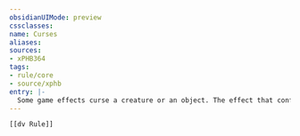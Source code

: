 ```yaml
---
obsidianUIMode: preview
cssclasses:
name: Curses
aliases:
sources:
- xPHB364
tags:
- rule/core
- source/xphb
entry: |-
  Some game effects curse a creature or an object. The effect that confers a curse defines what the curse does. Curses can be removed by the Remove Curse and Greater Restoration spells or other magic that explicitly ends curses.
---
```


```meta-bind-embed
[[dv Rule]]
```